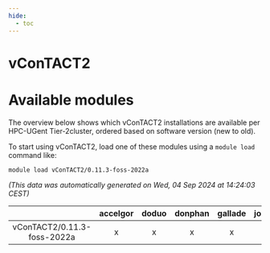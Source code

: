 ```yaml
---
hide:
  - toc
---
```


vConTACT2
=========

# Available modules


The overview below shows which vConTACT2 installations are available per HPC-UGent Tier-2cluster, ordered based on software version (new to old).

To start using vConTACT2, load one of these modules using a `module load` command like:

```shell
module load vConTACT2/0.11.3-foss-2022a
```

*(This data was automatically generated on Wed, 04 Sep 2024 at 14:24:03 CEST)*  

| |accelgor|doduo|donphan|gallade|joltik|shinx|skitty|
| :---: | :---: | :---: | :---: | :---: | :---: | :---: | :---: |
|vConTACT2/0.11.3-foss-2022a|x|x|x|x|x|-|x|
